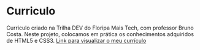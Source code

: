 # Curriculo
 Curriculo criado na Trilha DEV do Floripa Mais Tech, com professor Bruno Costa.
 Neste projeto, colocamos em prática os conhecimentos adquiridos de HTML5 e CSS3.
 <a href="https://hiediferreira.github.io/Curriculo/" target="_blank">Link para visualizar o meu currículo</a>

 
